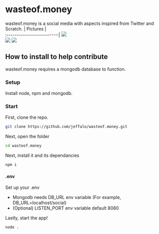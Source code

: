 # wasteof.money
wasteof.money is a social media with aspects inspired from Twitter and Scratch. 
| Pictures             |  
:-------------------------:|
![](https://user-images.githubusercontent.com/40470736/101082495-d427f400-35ab-11eb-9972-3e60e025050f.png)  
![](https://user-images.githubusercontent.com/40470736/101082518-ddb15c00-35ab-11eb-933b-babb15b19cd3.png) 
![](https://user-images.githubusercontent.com/40470736/101082530-e2761000-35ab-11eb-9728-373d29ab7579.png)  
## How to install to help contribute
wasteof.money requires a mongodb database to function. 
### Setup 
Install node, npm and mongodb.

### Start
First, clone the repo.
```sh 
git clone https://github.com/jeffalo/wasteof.money.git
```
Next, open the folder
```sh 
cd wasteof.money
```
Next, install it and its dependancies
```sh 
npm i
```
#### .env
Set up your .env
- Mongodb needs DB_URL env variable (For example, DB_URL=localhost/social)
- (Optional) LISTEN_PORT env variable default 8080

Lastly, start the app!

```sh 
node .
```









